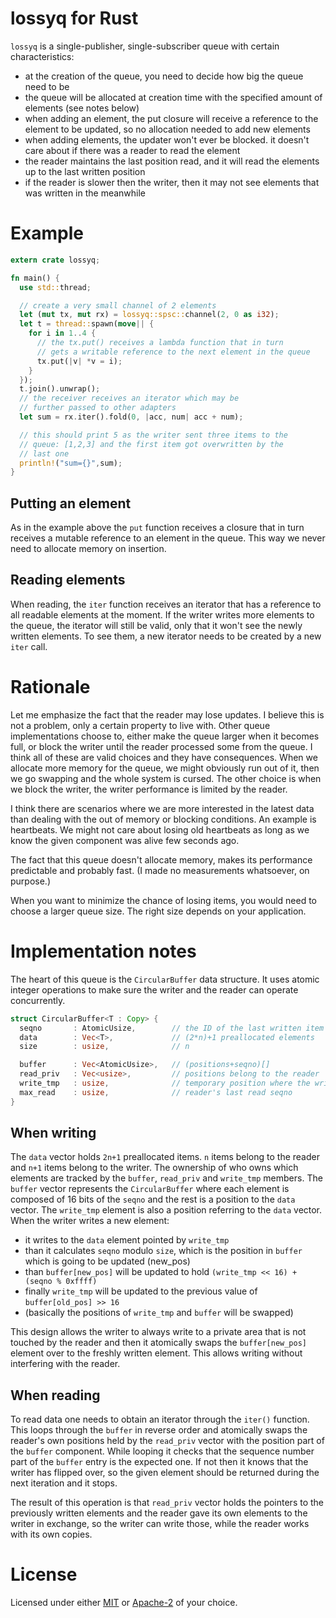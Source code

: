 # lossyq for Rust

`lossyq` is a single-publisher, single-subscriber queue with certain characteristics:

- at the creation of the queue, you need to decide how big the queue need to be
- the queue will be allocated at creation time with the specified amount of elements (see notes below)
- when adding an element, the put closure will receive a reference to the element to be updated, so no allocation needed to add new elements
- when adding elements, the updater won't ever be blocked. it doesn't care about if there was a reader to read the element
- the reader maintains the last position read, and it will read the elements up to the last written position
- if the reader is slower then the writer, then it may not see elements that was written in the meanwhile

# Example

```rust
extern crate lossyq;

fn main() {
  use std::thread;

  // create a very small channel of 2 elements
  let (mut tx, mut rx) = lossyq::spsc::channel(2, 0 as i32);
  let t = thread::spawn(move|| {
    for i in 1..4 {
      // the tx.put() receives a lambda function that in turn
      // gets a writable reference to the next element in the queue
      tx.put(|v| *v = i);
    }
  });
  t.join().unwrap();
  // the receiver receives an iterator which may be
  // further passed to other adapters
  let sum = rx.iter().fold(0, |acc, num| acc + num);

  // this should print 5 as the writer sent three items to the
  // queue: [1,2,3] and the first item got overwritten by the
  // last one
  println!("sum={}",sum);
}
```

## Putting an element

As in the example above the `put` function receives a closure that in turn receives a mutable reference to an element in the queue. This way we never need to allocate memory on insertion.

## Reading elements

When reading, the `iter` function receives an iterator that has a reference to all readable elements at the moment. If the writer writes more elements to the queue, the iterator will still be valid, only that it won't see the newly written elements. To see them, a new iterator needs to be created by a new `iter` call.

# Rationale

Let me emphasize the fact that the reader may lose updates. I believe this is not a problem, only a certain property to live with. Other queue implementations choose to, either make the queue larger when it becomes full, or block the writer until the reader processed some from the queue. I think all of these are valid choices and they have consequences. When we allocate more memory for the queue, we might obviously run out of it, then we go swapping and the whole system is cursed. The other choice is when we block the writer, the writer performance is limited by the reader.

I think there are scenarios where we are more interested in the latest data than dealing with the out of memory or blocking conditions. An example is heartbeats. We might not care about losing old heartbeats as long as we know the given component was alive few seconds ago.

The fact that this queue doesn't allocate memory, makes its performance predictable and probably fast. (I made no measurements whatsoever, on purpose.)

When you want to minimize the chance of losing items, you would need to choose a larger queue size. The right size depends on your application.

# Implementation notes

The heart of this queue is the `CircularBuffer` data structure. It uses atomic integer operations to make sure the writer and the reader can operate concurrently.

```rust
struct CircularBuffer<T : Copy> {
  seqno       : AtomicUsize,        // the ID of the last written item
  data        : Vec<T>,             // (2*n)+1 preallocated elements
  size        : usize,              // n

  buffer      : Vec<AtomicUsize>,   // (positions+seqno)[]
  read_priv   : Vec<usize>,         // positions belong to the reader
  write_tmp   : usize,              // temporary position where the writer writes first
  max_read    : usize,              // reader's last read seqno
}
```

## When writing

The `data` vector holds `2n+1` preallocated items. `n` items belong to the reader and `n+1` items belong to the writer. The ownership of who owns which elements are tracked by the `buffer`, `read_priv` and `write_tmp` members. The `buffer` vector represents the `CircularBuffer` where each element is composed of 16 bits of the `seqno` and the rest is a position to the `data` vector. The `write_tmp` element is also a position referring to the `data` vector. When the writer writes a new element:

- it writes to the `data` element pointed by `write_tmp`
- than it calculates `seqno` modulo `size`, which is the position in `buffer` which is going to be updated (new_pos)
- than `buffer[new_pos]` will be updated to hold `(write_tmp << 16) + (seqno % 0xffff)`
- finally `write_tmp` will be updated to the previous value of `buffer[old_pos] >> 16`
- (basically the positions of `write_tmp` and `buffer` will be swapped)

This design allows the writer to always write to a private area that is not touched by the reader and then it atomically swaps the `buffer[new_pos]` element over to the freshly written element. This allows writing without interfering with the reader.

## When reading

To read data one needs to obtain an iterator through the `iter()` function. This loops through the `buffer` in reverse order and atomically swaps the reader's own positions held by the `read_priv` vector with the position part of the `buffer` component. While looping it checks that the sequence number part of the `buffer` entry is the expected one. If not then it knows that the writer has flipped over, so the given element should be returned during the next iteration and it stops.

The result of this operation is that `read_priv` vector holds the pointers to the previously written elements and the reader gave its own elements to the writer in exchange, so the writer can write those, while the reader works with its own copies.

# License

Licensed under either [MIT](LICENSE-MIT) or [Apache-2](LICENSE-APACHE) of your choice.
